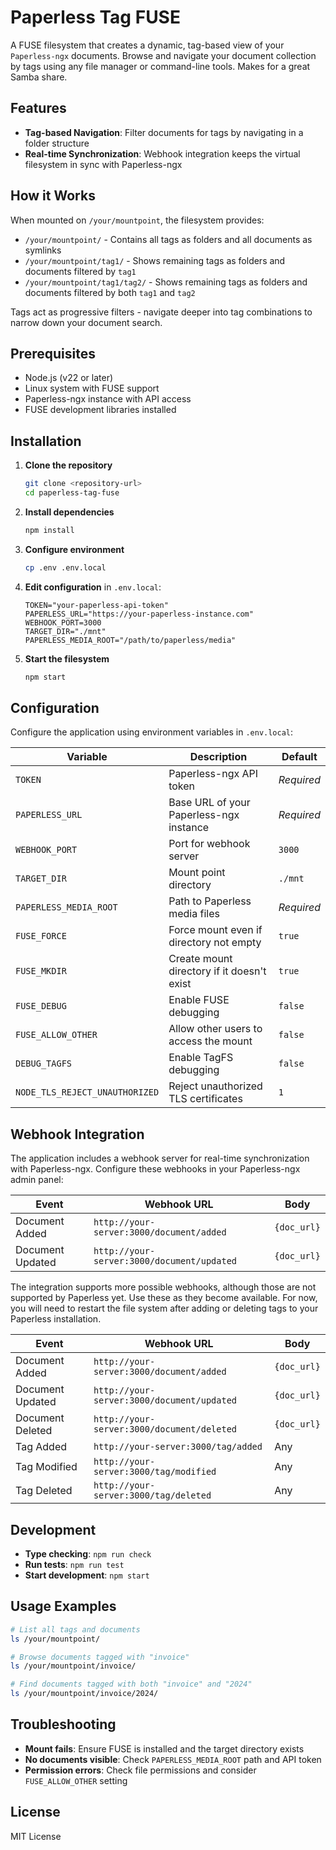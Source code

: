# Paperless Tag FUSE

A FUSE filesystem that creates a dynamic, tag-based view of your `Paperless-ngx` documents. Browse and navigate your document collection by tags using any file manager or command-line tools.
Makes for a great Samba share.

## Features

- **Tag-based Navigation**: Filter documents for tags by navigating in a folder structure
- **Real-time Synchronization**: Webhook integration keeps the virtual filesystem in sync with Paperless-ngx

## How it Works

When mounted on `/your/mountpoint`, the filesystem provides:

- `/your/mountpoint/` - Contains all tags as folders and all documents as symlinks
- `/your/mountpoint/tag1/` - Shows remaining tags as folders and documents filtered by `tag1`
- `/your/mountpoint/tag1/tag2/` - Shows remaining tags as folders and documents filtered by both `tag1` and `tag2`

Tags act as progressive filters - navigate deeper into tag combinations to narrow down your document search.

## Prerequisites

- Node.js (v22 or later)
- Linux system with FUSE support
- Paperless-ngx instance with API access
- FUSE development libraries installed

## Installation

1. **Clone the repository**

   ```bash
   git clone <repository-url>
   cd paperless-tag-fuse
   ```

2. **Install dependencies**

   ```bash
   npm install
   ```

3. **Configure environment**

   ```bash
   cp .env .env.local
   ```

4. **Edit configuration** in `.env.local`:

   ```env
   TOKEN="your-paperless-api-token"
   PAPERLESS_URL="https://your-paperless-instance.com"
   WEBHOOK_PORT=3000
   TARGET_DIR="./mnt"
   PAPERLESS_MEDIA_ROOT="/path/to/paperless/media"
   ```

5. **Start the filesystem**
   ```bash
   npm start
   ```

## Configuration

Configure the application using environment variables in `.env.local`:

| Variable                       | Description                                | Default    |
| ------------------------------ | ------------------------------------------ | ---------- |
| `TOKEN`                        | Paperless-ngx API token                    | _Required_ |
| `PAPERLESS_URL`                | Base URL of your Paperless-ngx instance    | _Required_ |
| `WEBHOOK_PORT`                 | Port for webhook server                    | `3000`     |
| `TARGET_DIR`                   | Mount point directory                      | `./mnt`    |
| `PAPERLESS_MEDIA_ROOT`         | Path to Paperless media files              | _Required_ |
| `FUSE_FORCE`                   | Force mount even if directory not empty    | `true`     |
| `FUSE_MKDIR`                   | Create mount directory if it doesn't exist | `true`     |
| `FUSE_DEBUG`                   | Enable FUSE debugging                      | `false`    |
| `FUSE_ALLOW_OTHER`             | Allow other users to access the mount      | `false`    |
| `DEBUG_TAGFS`                  | Enable TagFS debugging                     | `false`    |
| `NODE_TLS_REJECT_UNAUTHORIZED` | Reject unauthorized TLS certificates       | `1`        |

## Webhook Integration

The application includes a webhook server for real-time synchronization with Paperless-ngx. Configure these webhooks in your Paperless-ngx admin panel:

| Event            | Webhook URL                                | Body        |
| ---------------- | ------------------------------------------ | ----------- |
| Document Added   | `http://your-server:3000/document/added`   | `{doc_url}` |
| Document Updated | `http://your-server:3000/document/updated` | `{doc_url}` |

The integration supports more possible webhooks, although those are not supported by Paperless yet.
Use these as they become available.
For now, you will need to restart the file system after adding or deleting tags to your Paperless installation.

| Event            | Webhook URL                                | Body        |
| ---------------- | ------------------------------------------ | ----------- |
| Document Added   | `http://your-server:3000/document/added`   | `{doc_url}` |
| Document Updated | `http://your-server:3000/document/updated` | `{doc_url}` |
| Document Deleted | `http://your-server:3000/document/deleted` | `{doc_url}` |
| Tag Added        | `http://your-server:3000/tag/added`        | Any         |
| Tag Modified     | `http://your-server:3000/tag/modified`     | Any         |
| Tag Deleted      | `http://your-server:3000/tag/deleted`      | Any         |

## Development

- **Type checking**: `npm run check`
- **Run tests**: `npm run test`
- **Start development**: `npm start`

## Usage Examples

```bash
# List all tags and documents
ls /your/mountpoint/

# Browse documents tagged with "invoice"
ls /your/mountpoint/invoice/

# Find documents tagged with both "invoice" and "2024"
ls /your/mountpoint/invoice/2024/
```

## Troubleshooting

- **Mount fails**: Ensure FUSE is installed and the target directory exists
- **No documents visible**: Check `PAPERLESS_MEDIA_ROOT` path and API token
- **Permission errors**: Check file permissions and consider `FUSE_ALLOW_OTHER` setting

## License

MIT License
